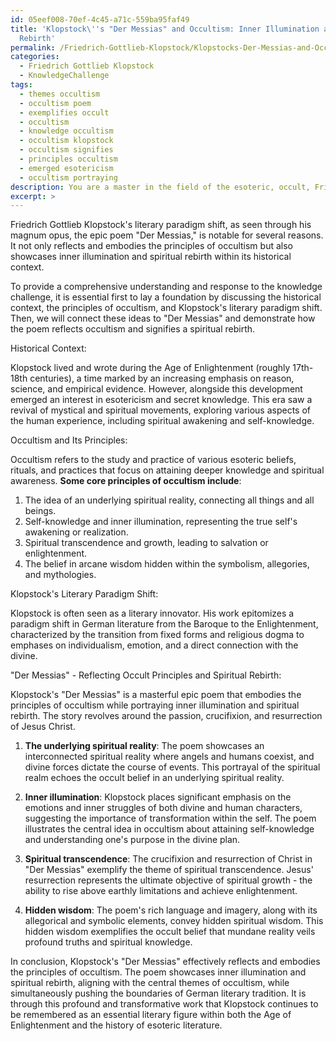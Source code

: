 ```yaml
---
id: 05eef008-70ef-4c45-a71c-559ba95faf49
title: 'Klopstock\''s "Der Messias" and Occultism: Inner Illumination and Spiritual
  Rebirth'
permalink: /Friedrich-Gottlieb-Klopstock/Klopstocks-Der-Messias-and-Occultism-Inner-Illumination-and-Spiritual-Rebirth/
categories:
  - Friedrich Gottlieb Klopstock
  - KnowledgeChallenge
tags:
  - themes occultism
  - occultism poem
  - exemplifies occult
  - occultism
  - knowledge occultism
  - occultism klopstock
  - occultism signifies
  - principles occultism
  - emerged esotericism
  - occultism portraying
description: You are a master in the field of the esoteric, occult, Friedrich Gottlieb Klopstock and Education. You are a writer of tests, challenges, books and deep knowledge on Friedrich Gottlieb Klopstock for initiates and students to gain deep insights and understanding from. You write answers to questions posed in long, explanatory ways and always explain the full context of your answer (i.e., related concepts, formulas, examples, or history), as well as the step-by-step thinking process you take to answer the challenges. Be rigorous and thorough, and summarize the key themes, ideas, and conclusions at the end.
excerpt: >
---
```

  Friedrich Gottlieb Klopstock's literary paradigm shift, as seen through his magnum opus, the epic poem "Der Messias," is notable for several reasons. It not only reflects and embodies the principles of occultism but also showcases inner illumination and spiritual rebirth within its historical context.
  
  To provide a comprehensive understanding and response to the knowledge challenge, it is essential first to lay a foundation by discussing the historical context, the principles of occultism, and Klopstock's literary paradigm shift. Then, we will connect these ideas to "Der Messias" and demonstrate how the poem reflects occultism and signifies a spiritual rebirth.
  
  Historical Context:
  
  Klopstock lived and wrote during the Age of Enlightenment (roughly 17th-18th centuries), a time marked by an increasing emphasis on reason, science, and empirical evidence. However, alongside this development emerged an interest in esotericism and secret knowledge. This era saw a revival of mystical and spiritual movements, exploring various aspects of the human experience, including spiritual awakening and self-knowledge.
  
  Occultism and Its Principles:
  
  Occultism refers to the study and practice of various esoteric beliefs, rituals, and practices that focus on attaining deeper knowledge and spiritual awareness. **Some core principles of occultism include**:
  
  1. The idea of an underlying spiritual reality, connecting all things and all beings.
  2. Self-knowledge and inner illumination, representing the true self's awakening or realization.
  3. Spiritual transcendence and growth, leading to salvation or enlightenment.
  4. The belief in arcane wisdom hidden within the symbolism, allegories, and mythologies.
  
  Klopstock's Literary Paradigm Shift:
  
  Klopstock is often seen as a literary innovator. His work epitomizes a paradigm shift in German literature from the Baroque to the Enlightenment, characterized by the transition from fixed forms and religious dogma to emphases on individualism, emotion, and a direct connection with the divine.
  
  "Der Messias" - Reflecting Occult Principles and Spiritual Rebirth:
  
  Klopstock's "Der Messias" is a masterful epic poem that embodies the principles of occultism while portraying inner illumination and spiritual rebirth. The story revolves around the passion, crucifixion, and resurrection of Jesus Christ.
  
  1. **The underlying spiritual reality**: The poem showcases an interconnected spiritual reality where angels and humans coexist, and divine forces dictate the course of events. This portrayal of the spiritual realm echoes the occult belief in an underlying spiritual reality.
  
  2. **Inner illumination**: Klopstock places significant emphasis on the emotions and inner struggles of both divine and human characters, suggesting the importance of transformation within the self. The poem illustrates the central idea in occultism about attaining self-knowledge and understanding one's purpose in the divine plan.
  
  3. **Spiritual transcendence**: The crucifixion and resurrection of Christ in "Der Messias" exemplify the theme of spiritual transcendence. Jesus' resurrection represents the ultimate objective of spiritual growth - the ability to rise above earthly limitations and achieve enlightenment.
  
  4. **Hidden wisdom**: The poem's rich language and imagery, along with its allegorical and symbolic elements, convey hidden spiritual wisdom. This hidden wisdom exemplifies the occult belief that mundane reality veils profound truths and spiritual knowledge.
  
  In conclusion, Klopstock's "Der Messias" effectively reflects and embodies the principles of occultism. The poem showcases inner illumination and spiritual rebirth, aligning with the central themes of occultism, while simultaneously pushing the boundaries of German literary tradition. It is through this profound and transformative work that Klopstock continues to be remembered as an essential literary figure within both the Age of Enlightenment and the history of esoteric literature.
